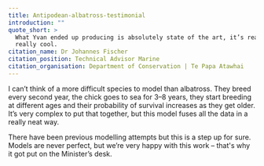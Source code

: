 ```yaml
---
title: Antipodean-albatross-testimonial
introduction: ""
quote_short: >
  What Yvan ended up producing is absolutely state of the art, it’s really
  really cool.
citation_name: Dr Johannes Fischer
citation_position: Technical Advisor Marine  
citation_organisation: Department of Conservation | Te Papa Atawhai
---
```


I can’t think of a more difficult species to model than albatross. They breed
every second year, the chick goes to sea for 3–8 years, they start breeding at
different ages and their probability of survival increases as they get older.
It’s very complex to put that together, but this model fuses all the data in a
really neat way.

There have been previous modelling attempts but this is a step up for sure.
Models are never perfect, but we’re very happy with this work – that's why it
got put on the Minister’s desk.
